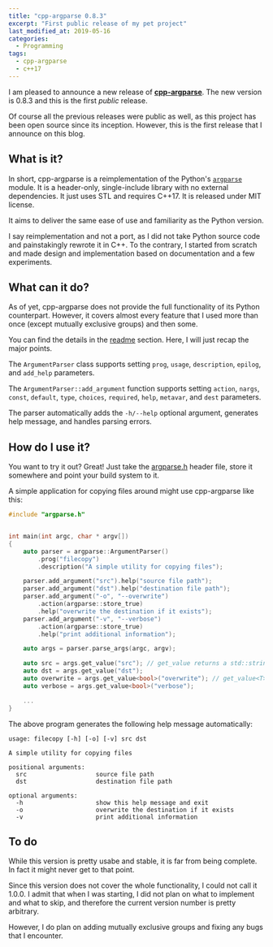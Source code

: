 ```yaml
---
title: "cpp-argparse 0.8.3"
excerpt: "First public release of my pet project"
last_modified_at: 2019-05-16
categories:
  - Programming
tags:
  - cpp-argparse
  - c++17
---
```


I am pleased to announce a new release of
[**cpp-argparse**](https://github.com/kkarbowiak/cpp-argparse). The new version
is 0.8.3 and this is the first *public* release.

Of course all the previous releases were public as well, as this project has
been open source since its inception. However, this is the first release that
I announce on this blog.

## What is it?

In short, cpp-argparse is a reimplementation of the Python's
[`argparse`](https://docs.python.org/3/library/argparse.html) module. It is
a header-only, single-include library with no external dependencies. It just
uses STL and requires C++17. It is released under MIT license.

It aims to deliver the same ease of use and familiarity as the Python version.

I say reimplementation and not a port, as I did not take Python source code and
painstakingly rewrote it in C++. To the contrary, I started from scratch
and made design and implementation based on documentation and a few experiments.

## What can it do?

As of yet, cpp-argparse does not provide the full functionality of its Python
counterpart. However, it covers almost every feature that I used more than once
(except mutually exclusive groups) and then some.

You can find the details in the
[readme](https://github.com/kkarbowiak/cpp-argparse/blob/master/README.md) section.
Here, I will just recap the major points.

The `ArgumentParser` class supports setting `prog`, `usage`, `description`,
`epilog`, and `add_help` parameters.

The `ArgumentParser::add_argument` function supports setting `action`, `nargs`,
`const`, `default`, `type`, `choices`, `required`, `help`, `metavar`, and `dest`
parameters.

The parser automatically adds the `-h/--help` optional argument, generates help
message, and handles parsing errors.

## How do I use it?

You want to try it out? Great! Just take the
[argparse.h](https://github.com/kkarbowiak/cpp-argparse/blob/master/include/argparse.h)
header file, store it somewhere and point your build system to it.

A simple application for copying files around might use cpp-argparse like this:

```c++
#include "argparse.h"


int main(int argc, char * argv[])
{
    auto parser = argparse::ArgumentParser()
        .prog("filecopy")
        .description("A simple utility for copying files");

    parser.add_argument("src").help("source file path");
    parser.add_argument("dst").help("destination file path");
    parser.add_argument("-o", "--overwrite")
        .action(argparse::store_true)
        .help("overwrite the destination if it exists");
    parser.add_argument("-v", "--verbose")
        .action(argparse::store_true)
        .help("print additional information");

    auto args = parser.parse_args(argc, argv);

    auto src = args.get_value("src"); // get_value returns a std::string
    auto dst = args.get_value("dst");
    auto overwrite = args.get_value<bool>("overwrite"); // get_value<T> returns a T
    auto verbose = args.get_value<bool>("verbose");

    ...
}
```

The above program generates the following help message automatically:

```
usage: filecopy [-h] [-o] [-v] src dst

A simple utility for copying files

positional arguments:
  src                   source file path
  dst                   destination file path

optional arguments:
  -h                    show this help message and exit
  -o                    overwrite the destination if it exists
  -v                    print additional information
```

## To do

While this version is pretty usabe and stable, it is far from being complete. In
fact it might never get to that point.

Since this version does not cover the whole functionality, I could not call it
1.0.0. I admit that when I was starting, I did not plan on what to implement and
what to skip, and therefore the current version number is pretty arbitrary.

However, I do plan on adding mutually exclusive groups and fixing any bugs that
I encounter.
